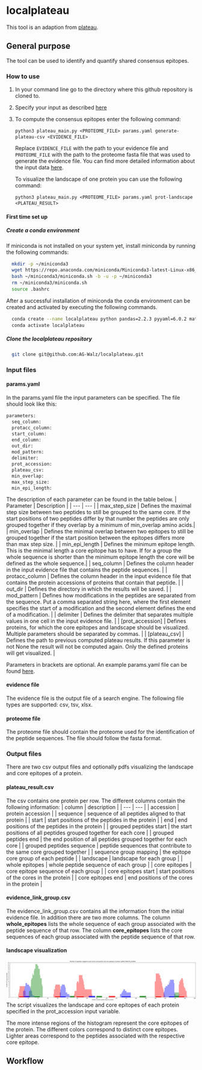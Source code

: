 # localplateau 
This tool is an adaption from [plateau](https://plateau.bcp.fu-berlin.de/).

## General purpose
The tool can be used to identify and quantify shared consensus epitopes. 

### How to use
1. In your command line go to the directory where this github repository is cloned to.
2. Specify your input as described [here](#Input-files)
3. To compute the consensus epitopes enter the following command:
    ```
    python3 plateau_main.py <PROTEOME_FILE> params.yaml generate-plateau-csv <EVIDENCE_FILE>
    ```
    Replace ```EVIDENCE_FILE``` with the path to your evidence file and ```PROTEOME_FILE``` with the path to the proteome fasta file that was used to generate the evidence file. You can find more detailed information about the input data [here](#input-files).  

   To visualize the landscape of one protein you can use the following command:
    ```
    python3 plateau_main.py <PROTEOME_FILE> params.yaml prot-landscape <PLATEAU_RESULT>
    ```

#### First time set up 
##### Create a conda environment
If miniconda is not installed on your system yet, install miniconda by running the following commands:
```bash
  mkdir -p ~/miniconda3
  wget https://repo.anaconda.com/miniconda/Miniconda3-latest-Linux-x86_64.sh -O ~/miniconda3/miniconda.sh
  bash ~/miniconda3/miniconda.sh -b -u -p ~/miniconda3
  rm ~/miniconda3/miniconda.sh
  source .bashrc
```

After a successful installation of miniconda the conda environment can be created and activated by executing the following commands. 
```bash
  conda create --name localplateau python pandas=2.2.3 pyyaml=6.0.2 matplotlib=3.10.0 biopython=1.84
  conda activate localplateau
```

##### Clone the localplateau repository 
```bash 
  git clone git@github.com:AG-Walz/localplateau.git
```

### Input files
#### params.yaml
In the params.yaml file the input parameters can be specified. The file should look like this:
```
parameters:
  seq_column: 
  protacc_column: 
  start_column: 
  end_column: 
  out_dir: 
  mod_pattern: 
  delimiter: 
  prot_accession: 
  plateau_csv: 
  min_overlap: 
  max_step_size: 
  min_epi_length: 
```
The description of each parameter can be found in the table below.
| Parameter | Description |
| --- | --- |
| max_step_size | Defines the maximal step size between two peptides to still be grouped to the same core. If the start positions of two peptides differ by that number the peptides are only grouped together if they overlap by a minimum of min_overlap amino acids.|
| min_overlap | Defines the minimal overlap between two epitopes to still be grouped together if the start position between the epitopes differs more than max step size. |
| min_epi_length | Defines the minimum epitope length. This is the minimal length a core epitope has to have. If for a group the whole sequence is shorter than the minimum epitope length the core will be defined as the whole sequence.| 
| seq_column | Defines the column header in the input evidence file that contains the peptide sequences. |
| protacc_column | Defines the column header in the input evidence file that contains the protein accessions of proteins that contain that peptide. |
| out_dir | Defines the directory in which the results will be saved. |
| mod_pattern | Defines how modifications in the peptides are separated from the sequence. Put a comma separated string here, where the first element specifies the start of a modification and the second element defines the end of a modification. |
| delimiter | Defines the delimiter that separates multiple values in one cell in the input evidence file. |
| [prot_accession] | Defines proteins, for which the core epitopes and landscape should be visualized. Multiple parameters should be separated by commas. |
| [plateau_csv] | Defines the path to previous computed plateau results. If this parameter is not None the result will not be computed again. Only the defined proteins will get visualized. |

Parameters in brackets are optional. An example params.yaml file can be found [here](params.yaml).

#### evidence file
The evidence file is the output file of a search engine. The following file types are supported: csv, tsv, xlsx.

#### proteome file
The proteome file should contain the proteome used for the identification of the peptide sequences. The file should follow the fasta format. 


### Output files
There are two csv output files and optionally pdfs visualizing the landscape and core epitopes of a protein.

#### plateau_result.csv
The csv contains one protein per row. The different columns contain the following information: 
| column | description |
| --- | --- |
| accession | protein accession |
| sequence | sequence of all peptides aligned to that protein |
| start | start positions of the peptides in the protein | 
| end | end positions of the peptides in the protein | 
| grouped peptides start | the start positions of all peptides grouped together for each core |
| grouped peptides end | the end position of all peptides grouped together for each core | 
| grouped peptides sequence | peptide sequences that contribute to the same core grouped together |
| sequence group mapping | the epitope core group of each peptide | 
| landscape | landscape for each group | 
| whole epitopes | whole peptide sequence of each group | 
| core epitopes | core epitope sequence of each group | 
| core epitopes start | start positions of the cores in the protein |
| core epitopes end | end positions of the cores in the protein |

#### evidence_link_group.csv
The evidence_link_group.csv contains all the information from the initial evidence file. In addition there are two more columns. The column **whole_epitopes** lists the whole sequence of each group associated with the peptide sequence of that row. The column **core_epitopes** lists the core sequences of each group associated with the peptide sequence of that row. 

#### landscape visualization
![An example landscape of the protein sp|P62736|ACTA_HUMAN](landscape_example.png)
The script visualizes the landscape and core epitopes of each protein specified in the prot_accession input variable. 

The more intense regions of the histogram represent the core epitopes of the protein. The different colors correspond to distinct core epitopes. Lighter areas correspond to the peptides associated with the respective core epitope.


## Workflow


